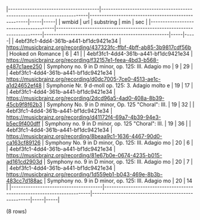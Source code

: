 |--------------------------------------|------------------------------------------------------------------------|----------------------------------------------------|-----|-----|
|                wmbid                 |                                  url                                   |                     substring                      | min | sec |
|--------------------------------------|------------------------------------------------------------------------|----------------------------------------------------|-----|-----|
| 4ebf3fc1-4dd4-361b-a441-bf1dc9421e34 | https://musicbrainz.org/recording/437323fc-ffbf-4bff-ab85-3b9817cdf56b | Hooked on Romance                                  |   6 |  41 |
| 4ebf3fc1-4dd4-361b-a441-bf1dc9421e34 | https://musicbrainz.org/recording/f32157e1-feea-4bd3-b568-e487c1aee250 | Symphony no. 9 in D minor, op. 125: III. Adagio mo |   9 |  29 |
| 4ebf3fc1-4dd4-361b-a441-bf1dc9421e34 | https://musicbrainz.org/recording/d0dc7005-7ce0-4513-ae1c-a1d24652ef48 | Symphonie Nr. 9 d-moll op. 125: 3. Adagio molto e  |  19 |  17 |
| 4ebf3fc1-4dd4-361b-a441-bf1dc9421e34 | https://musicbrainz.org/recording/2dcd96a5-4ad0-408a-8b39-45cb9f8f62b3 | Symphony No. 9 in D minor, Op. 125 "Choral": III.  |  19 |  32 |
| 4ebf3fc1-4dd4-361b-a441-bf1dc9421e34 | https://musicbrainz.org/recording/d41172f4-69a7-4b39-94e3-b5ec9f400dff | Symphony no. 9 in D minor, op. 125 "Choral": III.  |  19 |  36 |
| 4ebf3fc1-4dd4-361b-a441-bf1dc9421e34 | https://musicbrainz.org/recording/8beaa9c1-1636-4467-90d0-ca163cf89126 | Symphony No. 9 in D minor, Op. 125: III. Adagio mo |  20 |   6 |
| 4ebf3fc1-4dd4-361b-a441-bf1dc9421e34 | https://musicbrainz.org/recording/81e67b0e-0674-4235-b015-ad161cd2903d | Symphony no. 9 in D minor, op. 125: III. Adagio mo |  20 |   7 |
| 4ebf3fc1-4dd4-361b-a441-bf1dc9421e34 | https://musicbrainz.org/recording/1d559eb1-b043-469e-8b3b-483cc7d188ac | Symphony no. 9 in D minor, op. 125: III. Adagio mo |  20 |  14 |
|--------------------------------------|------------------------------------------------------------------------|----------------------------------------------------|-----|-----|

(8 rows)

